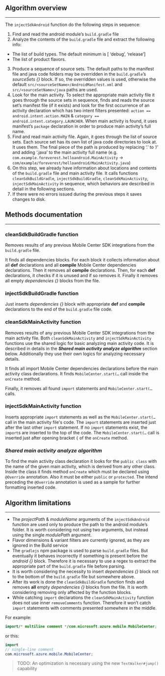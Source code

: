 ## Algorithm overview
---
The `injectSdkAndroid` function do the following steps in sequence:
1. Find and read the android module’s `build.gradle` file
2. Analyze the contents of the `build.gradle` file and extract the following info:
  * The list of build types. The default minimum is [ ‘debug’, ‘release’]
  * The list of product flavors. 
3. Produce a sequence of source sets. The default paths to the manifest file and java code folders may be overridden in the `build.gradle`’s _sourceSets {}_ block. If so, the overridden values is used, otherwise the default `src/<sourceSetName>/AndroidManifest.xml` and `src/<sourceSetName>/java` paths are used.
4. Look for the main activity. To select the appropriate main activity file it goes through the source sets in sequence, finds and reads the source set’s manifest file (if it exists) and look for the first occurrence of an activity declaration which has two intent filters presented: `action == android.intent.action.MAIN` & `category == android.intent.category.LAUNCHER`. When main activity is found, it uses manifest’s `package` declaration in order to produce main activity’s full name.
5. Find and read main activity file. Again, it goes through the list of source sets. Each source set has its own list of java code directories to look at. It uses them. The final piece of the path is produced by replacing ‘.’ to ‘/’ and adding ‘.java’ to the main activity full name (e.g. `com.example.foreverest.helloandroid.MainActivity` -> `com/example/foreverest/helloandroid/MainActivity.java`)
6. On this step, we already have information about locations and contents of the `build.gradle` file and main activity file. It calls functions `cleanSdkBuildGradle`, `injectSdkBuildGradle`, `cleanSdkMainActivity`, `injectSdkMainActivity` in sequence, which behaviors are described in detail in the following sections.
7. If there were no errors issued during the previous steps it saves changes to disk.


## Methods documentation
---
### **cleanSdkBuildGradle function**
Removes results of any previous Mobile Center SDK integrations from the `build.gradle` file.

It finds all dependencies blocks. For each block it collects information about all **def** declarations and all **compile** Mobile Center dependencies declarations. 
Then it removes all **compile** declarations. Then, for each **def** declarations, it checks if it is unused and if so removes it.
Finally it removes all empty _dependencies {}_ blocks from the file.

### **injectSdkBuildGradle function**
Just inserts _dependencies {}_ block with appropriate **def** and **compile** declarations to the end of the `build.gradle` file code.

### **cleanSdkMainActivity function**
Removes results of any previous Mobile Center SDK integrations from the main activity file. 
Both `cleanSdkMainActivity` and `injectSdkMainActivity` functions use the shared logic for basic analyzing main activity code. It is described in details in the **_Shared main activity analyze algorithm_** section below.
Additionally they use their own logics for analyzing necessary details.

It finds all import Mobile Center dependencies declarations before the main activity class declarations.
It finds `MobileCenter.start(…` call inside the `onCreate` method.

Finally, it removes all found `import` statements and `MobileCenter.start(…` calls.

### **injectSdkMainActivity function**
Inserts appropriate `import` statements as well as the `MobileCenter.start(…` call in the main activity file's code. 
The `import` statements are inserted just after the last other `import` statement. If no `import` statements exist, the `import`s are inserted to the top of the code.
The `MobileCenter.start(…` call is inserted just after opening bracket `{` of the `onCreate` method.

### **_Shared main activity analyze algorithm_**
To find the main activity class declaration it looks for the `public class` with the name of the given main activity, which is derived from any other class.
Inside the class it finds method `onCreate` which must be declared using `@Override` annotation. Also it must be either `public` or `protected`. The intend preceding the `@Override` annotation is used as a sample for further formatting inserted code.

## Algorithm limitations
---
* The _projectPath_ & _moduleName_ arguments of the `injectSdkAndroid` function are used only to produce the path to the android module’s folder. It is worth considering not using two arguments, but instead using the single _modulePath_ argument.
* Flavor dimensions & variant filters are currently ignored, as they are ignored in the Build service
* The `gradlejs` npm package is used to parse `build.gradle` files. But eventually it behaves incorrectly if something is present before the _android {}_ block. Therefore it is necessary to use a regex to extract the appropriate part of the `build.gradle` file before parsing.
* It is worth considering the necessity to insert _dependencies {}_ block not to the bottom of the `build.gradle` file but somewhere above.
* After its work is done the `cleanSdkBuildGradle` function finds and removes **all** empty _dependencies {}_ blocks from the file. It is worth considering removing only affected by the function blocks. 
* While catching `import` declarations the `cleanSdkMainActivity` function does not use inner `removeComments` function. Therefore it won’t catch `import` statements with comments presented somewhere in the middle. 

For example: 
```java
import/* multiline comment */com.microsoft.azure.mobile.MobileCenter; 
```
or this:
```java
import
// single-line comment
com.microsoft.azure.mobile.MobileCenter;
```
> TODO: An optimization is necessary using the new `TextWalker#jump()` capability
